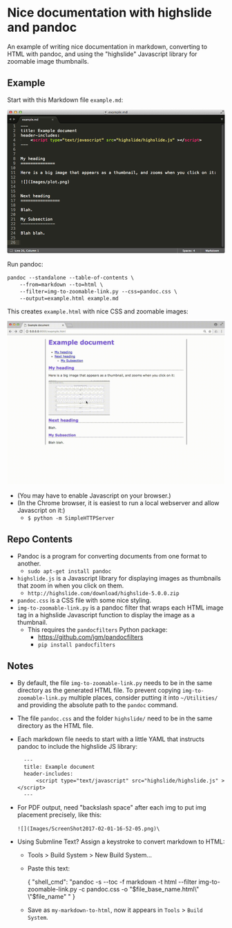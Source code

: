 # Nice documentation with highslide and pandoc

An example of writing nice documentation in markdown, converting to HTML with pandoc, and using the "highslide" Javascript library for zoomable image thumbnails.


Example
----------


Start with this Markdown file `example.md`:

![](Images/2017-08-04-11-35-45.png)

Run pandoc:

    pandoc --standalone --table-of-contents \
        --from=markdown --to=html \
        --filter=img-to-zoomable-link.py --css=pandoc.css \
        --output=example.html example.md

This creates `example.html` with nice CSS and zoomable images:

![](Images/highslide-example.gif)

- (You may have to enable Javascript on your browser.)
- (In the Chrome browser, it is easiest to run a local webserver and allow Javascript on it:) 
    - `$ python -m SimpleHTTPServer`


Repo Contents
---------------

- Pandoc is a program for converting documents from one format to another.
    - `sudo apt-get install pandoc`
- `highslide.js` is a Javascript library for displaying images as thumbnails that zoom in when you click on them.
    - `http://highslide.com/download/highslide-5.0.0.zip`
- `pandoc.css` is a CSS file with some nice styling.
- `img-to-zoomable-link.py` is a pandoc filter that wraps each HTML image tag in a highslide Javascript function to display the image as a thumbnail.
    - This requires the `pandocfilters` Python package:
        - <https://github.com/jgm/pandocfilters>
        - `pip install pandocfilters`



Notes
------

- By default, the file `img-to-zoomable-link.py` needs to be in the same directory as the generated HTML file. To prevent copying `img-to-zoomable-link.py` multiple places, consider putting it into `~/Utilities/` and providing the absolute path to the `pandoc` command.

- The file `pandoc.css` and the folder `highslide/` need to be in the same directory as the HTML file.

- Each markdown file needs to start with a little YAML that instructs pandoc to include the highslide JS library:

        ---
        title: Example document
        header-includes:
            <script type="text/javascript" src="highslide/highslide.js" ></script>
        ---

- For PDF output, need "backslash space" after each img to put img placement precisely, like this:

    `![](Images/ScreenShot2017-02-01-16-52-05.png)\ `

- Using Submline Text? Assign a keystroke to convert markdown to HTML:
    - Tools > Build System > New Build System...
    - Paste this text:

        {
            "shell_cmd": "pandoc -s --toc -f markdown -t html --filter img-to-zoomable-link.py -c pandoc.css -o \"$file_base_name.html\" \"$file_name\" " 
        }

    - Save as `my-markdown-to-html`, now it appears in `Tools` > `Build System`.
